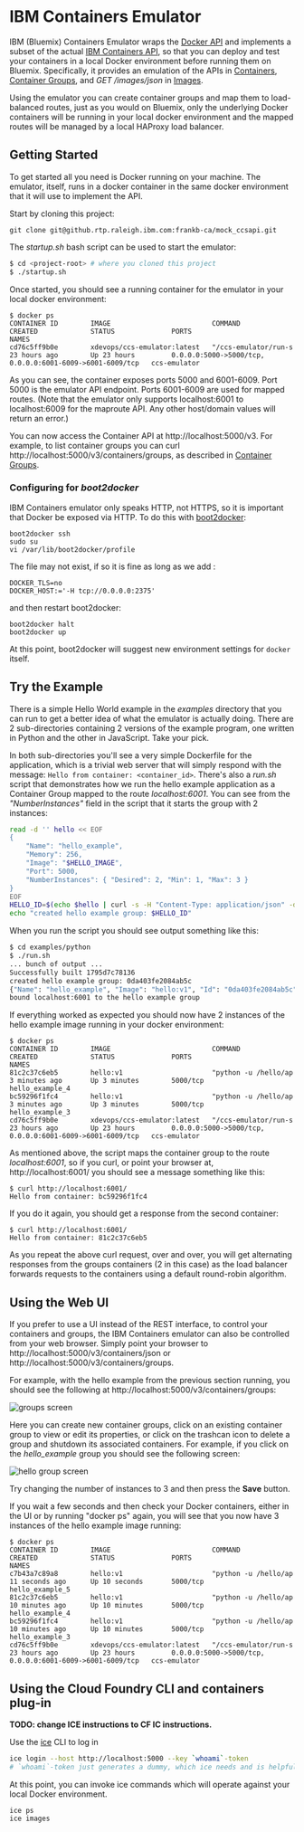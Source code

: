 # IBM Containers Emulator

IBM (Bluemix) Containers Emulator wraps the [Docker API](https://docs.docker.com/reference/api/docker_remote_api/) and implements a subset of the actual [IBM Containers API](https://www.ng.bluemix.net/docs/containers/container_index.html), so that you can deploy and test your containers in a local Docker environment before running them on Bluemix. Specifically, it provides an emulation of the APIs in [Containers](http://ccsapi-doc.mybluemix.net/#!/Containers), [Container Groups](http://ccsapi-doc.mybluemix.net/#!/Container_Groups), and *GET /images/json* in [Images](http://ccsapi-doc.mybluemix.net/#!/Images).

Using the emulator you can create container groups and map them to load-balanced routes, just as you would on Bluemix, only the underlying Docker containers will be running in your local docker environment and the mapped routes will be managed by a local HAProxy load balancer. 

## Getting Started

To get started all you need is Docker running on your machine. The emulator, itself, runs in a docker container in the same docker environment that it will use to implement the API.

Start by cloning this project:
```
git clone git@github.rtp.raleigh.ibm.com:frankb-ca/mock_ccsapi.git
```
The *startup.sh* bash script can be used to start the emulator:
```bash
$ cd <project-root> # where you cloned this project
$ ./startup.sh
```
Once started, you should see a running container for the emulator in your local docker environment:
```
$ docker ps
CONTAINER ID        IMAGE                         COMMAND                CREATED             STATUS              PORTS                                                      NAMES
cd76c5ff9b0e        xdevops/ccs-emulator:latest   "/ccs-emulator/run-s   23 hours ago        Up 23 hours         0.0.0.0:5000->5000/tcp, 0.0.0.0:6001-6009->6001-6009/tcp   ccs-emulator
```
As you can see, the container exposes ports 5000 and 6001-6009. Port 5000 is the emulator API endpoint. Ports 6001-6009 are used for mapped routes. (Note that the emulator only supports localhost:6001 to localhost:6009 for the maproute API. Any other host/domain values will return an error.) 

You can now access the Container API at http://localhost:5000/v3. For example, to list container groups you can curl http://localhost:5000/v3/containers/groups, as described in [Container Groups](http://ccsapi-doc.mybluemix.net/#!/Container_Groups).

### Configuring for *boot2docker*

IBM Containers emulator only speaks HTTP, not HTTPS, so it is important that Docker be exposed via HTTP. To do this with [boot2docker](http://boot2docker.io):
```
boot2docker ssh
sudo su
vi /var/lib/boot2docker/profile
```
The file may not exist, if so it is fine as long as we add :
```
DOCKER_TLS=no
DOCKER_HOST:='-H tcp://0.0.0.0:2375'
```
and then restart boot2docker:
```
boot2docker halt
boot2docker up
```
At this point, boot2docker will suggest new environment settings for `docker` itself.
    
## Try the Example

There is a simple Hello World example in the *examples* directory that you can run to get a better idea of what the emulator is actually doing. There are 2 sub-directories containing 2 versions of the example program, one written in Python and the other in JavaScript. Take your pick. 

In both sub-directories you'll see a very simple Dockerfile for the application, which is a trivial web server that will simply respond with the message: ```Hello from container: <container_id>```. There's also a *run.sh* script that demonstrates how we run the hello example application as a Container Group mapped to the route *localhost:6001*. You can see from the *"NumberInstances"* field in the script that it starts the group with 2 instances:
```bash
read -d '' hello << EOF
{
    "Name": "hello_example",
    "Memory": 256,
    "Image": "$HELLO_IMAGE",
    "Port": 5000,
    "NumberInstances": { "Desired": 2, "Min": 1, "Max": 3 }
}
EOF
HELLO_ID=$(echo $hello | curl -s -H "Content-Type: application/json" -d @- "${CCSAPI}/containers/groups" | sed -e 's/.*"Id": "\([^"]*\)",.*/\1/')
echo "created hello example group: $HELLO_ID"
```
When you run the script you should see output something like this:
```bash
$ cd examples/python
$ ./run.sh
... bunch of output ...
Successfully built 1795d7c78136
created hello example group: 0da403fe2084ab5c
{"Name": "hello_example", "Image": "hello:v1", "Id": "0da403fe2084ab5c", "NumberInstances": {"Desired": 2, "Min": 1, "Max": 3}, "Memory": 256, "Routes": ["localhost:6001"], "Port": 5000}
bound localhost:6001 to the hello example group
```
If everything worked as expected you should now have 2 instances of the hello example image running in your docker environment:
```
$ docker ps
CONTAINER ID        IMAGE                         COMMAND                CREATED             STATUS              PORTS                                                      NAMES
81c2c37c6eb5        hello:v1                      "python -u /hello/ap   3 minutes ago       Up 3 minutes        5000/tcp                                                   hello_example_4
bc59296f1fc4        hello:v1                      "python -u /hello/ap   3 minutes ago       Up 3 minutes        5000/tcp                                                   hello_example_3
cd76c5ff9b0e        xdevops/ccs-emulator:latest   "/ccs-emulator/run-s   23 hours ago        Up 23 hours         0.0.0.0:5000->5000/tcp, 0.0.0.0:6001-6009->6001-6009/tcp   ccs-emulator
```
As mentioned above, the script maps the container group to the route *localhost:6001*, so if you curl, or point your browser at, http://localhost:6001/ you should see a message something like this:
```
$ curl http://localhost:6001/
Hello from container: bc59296f1fc4
```
If you do it again, you should get a response from the second container:
```
$ curl http://localhost:6001/
Hello from container: 81c2c37c6eb5
```
As you repeat the above curl request, over and over, you will get alternating responses from the groups containers (2 in this case) as the load balancer forwards requests to the containers using a default round-robin algorithm.

## Using the Web UI

If you prefer to use a UI instead of the REST interface, to control your containers and groups, the IBM Containers emulator can also be controlled from your web browser. Simply point your browser to http://localhost:5000/v3/containers/json or http://localhost:5000/v3/containers/groups.

For example, with the hello example from the previous section running, you should see the following at http://localhost:5000/v3/containers/groups:

![groups screen](https://github.rtp.raleigh.ibm.com/frankb-ca/mock_ccsapi/raw/master/images/groups.jpg)

Here you can create new container groups, click on an existing container group to view or edit its properties, or click on the trashcan icon to delete a group and shutdown its associated containers. For example, if you click on the *hello_example* group you should see the following screen:

![hello group screen](https://github.rtp.raleigh.ibm.com/frankb-ca/mock_ccsapi/raw/master/images/hello_group.jpg)

Try changing the number of instances to 3 and then press the **Save** button.

If you wait a few seconds and then check your Docker containers, either in the UI or by running "docker ps" again, you will see that you now have 3 instances of the hello example image running:
```
$ docker ps
CONTAINER ID        IMAGE                         COMMAND                CREATED             STATUS              PORTS                                                      NAMES
c7b43a7c89a8        hello:v1                      "python -u /hello/ap   11 seconds ago      Up 10 seconds       5000/tcp                                                   hello_example_5
81c2c37c6eb5        hello:v1                      "python -u /hello/ap   10 minutes ago      Up 10 minutes       5000/tcp                                                   hello_example_4
bc59296f1fc4        hello:v1                      "python -u /hello/ap   10 minutes ago      Up 10 minutes       5000/tcp                                                   hello_example_3
cd76c5ff9b0e        xdevops/ccs-emulator:latest   "/ccs-emulator/run-s   23 hours ago        Up 23 hours         0.0.0.0:5000->5000/tcp, 0.0.0.0:6001-6009->6001-6009/tcp   ccs-emulator
```

## Using the Cloud Foundry CLI and containers plug-in

**TODO: change ICE instructions to CF IC instructions.**

Use the [ice](https://github.rtp.raleigh.ibm.com/project-alchemy/ccscli) CLI to log in
```bash
ice login --host http://localhost:5000 --key `whoami`-token
# `whoami`-token just generates a dummy, which ice needs and is helpful for logging and simulating multi-user function.
```  
At this point, you can invoke ice commands which will operate against your local Docker environment.
```
ice ps
ice images
```
